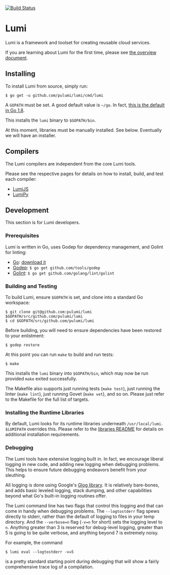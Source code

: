[![Build Status](https://travis-ci.com/pulumi/lumi.svg?token=cTUUEgrxaTEGyecqJpDn&branch=master)](https://travis-ci.com/pulumi/lumi)

# Lumi

Lumi is a framework and toolset for creating reusable cloud services.

If you are learning about Lumi for the first time, please see [the overview document](docs/overview.md).

## Installing

To install Lumi from source, simply run:

    $ go get -u github.com/pulumi/lumi/cmd/lumi

A `GOPATH` must be set.  A good default value is `~/go`.  In fact, [this is the default in Go 1.8](
https://github.com/golang/go/issues/17262).

This installs the `lumi` binary to `$GOPATH/bin`.

At this moment, libraries must be manually installed.  See below.  Eventually we will have an installer.

## Compilers

The Lumi compilers are independent from the core Lumi tools.

Please see the respective pages for details on how to install, build, and test each compiler:

* [LumiJS](cmd/lumijs/README.md)
* [LumiPy](cmd/lumipy/README.md)

## Development

This section is for Lumi developers.

### Prerequisites

Lumi is written in Go, uses Godep for dependency management, and Golint for linting:

* [Go](https://golang.org/doc/install): [download it](https://golang.org/dl)
* [Godep](https://github.com/tools/godep): `$ go get github.com/tools/godep`
* [Golint](https://github.com/golang/lint): `$ go get github.com/golang/lint/golint`

### Building and Testing

To build Lumi, ensure `$GOPATH` is set, and clone into a standard Go workspace:

    $ git clone git@github.com:pulumi/lumi $GOPATH/src/github.com/pulumi/lumi
    $ cd $GOPATH/src/github.com/pulumi/lumi

Before building, you will need to ensure dependencies have been restored to your enlistment:

    $ godep restore

At this point you can run `make` to build and run tests:

    $ make

This installs the `lumi` binary into `$GOPATH/bin`, which may now be run provided `make` exited successfully.

The Makefile also supports just running tests (`make test`), just running the linter (`make lint`), just running Govet
(`make vet`), and so on.  Please just refer to the Makefile for the full list of targets.

### Installing the Runtime Libraries

By default, Lumi looks for its runtime libraries underneath `/usr/local/lumi`.  `$LUMIPATH` overrides this.
Please refer to the [libraries README](lib/README.md) for details on additional installation requirements.

### Debugging

The Lumi tools have extensive logging built in.  In fact, we encourage liberal logging in new code, and adding new
logging when debugging problems.  This helps to ensure future debugging endeavors benefit from your sleuthing.

All logging is done using Google's [Glog library](https://github.com/golang/glog).  It is relatively bare-bones, and
adds basic leveled logging, stack dumping, and other capabilities beyond what Go's built-in logging routines offer.

The Lumi command line has two flags that control this logging and that can come in handy when debugging problems.  The
`--logtostderr` flag spews directly to stderr, rather than the default of logging to files in your temp directory.  And
the `--verbose=n` flag (`-v=n` for short) sets the logging level to `n`.  Anything greater than 3 is reserved for
debug-level logging, greater than 5 is going to be quite verbose, and anything beyond 7 is extremely noisy.

For example, the command

    $ lumi eval --logtostderr -v=5

is a pretty standard starting point during debugging that will show a fairly comprehensive trace log of a compilation.

